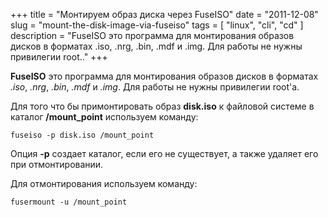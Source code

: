 +++
title = "Монтируем образ диска через FuseISO"
date = "2011-12-08"
slug = "mount-the-disk-image-via-fuseiso"
tags = [ "linux", "cli", "cd" ]
description = "FuseISO это программа для монтирования образов дисков в форматах .iso, .nrg, .bin, .mdf и .img. Для работы не нужны привилегии root.."
+++

**FuseISO** это программа для монтирования образов дисков в форматах *.iso*, *.nrg*, *.bin*, *.mdf* и *.img*. Для работы не нужны привилегии root'а.<!--more-->

Для того что бы примонтировать образ **disk.iso** к файловой системе в каталог **/mount_point** используем команду:

```
fuseiso -p disk.iso /mount_point
```

Опция **-p** создает каталог, если его не существует, а также удаляет его при отмонтировании.

Для отмонтирования используем команду:

```
fusermount -u /mount_point
```
